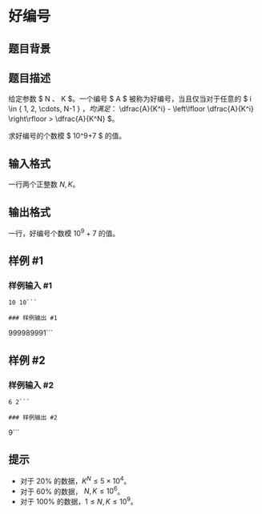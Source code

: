# 好编号

## 题目背景



## 题目描述

给定参数 $ N $、$ K $。一个编号 $ A $ 被称为好编号，当且仅当对于任意的 $ i \in \{ 1, 2, \cdots, N-1 \} $，均满足：$ \dfrac{A}{K^i} - \left\lfloor \dfrac{A}{K^i} \right\rfloor > \dfrac{A}{K^N} $。

求好编号的个数模 $ 10^9+7 $ 的值。

## 输入格式

一行两个正整数 $N,K$。

## 输出格式

一行，好编号个数模 $10 ^ 9 + 7$ 的值。

## 样例 #1

### 样例输入 #1
```
10 10```

### 样例输出 #1

```
999989991```

## 样例 #2

### 样例输入 #2
```
6 2```

### 样例输出 #2

```
9```

## 提示

- 对于 $20\%$ 的数据，$K^N\leq 5\times 10 ^ 4$。
- 对于 $60\%$ 的数据， $N, K\leq 10 ^ 6$。
- 对于 $100\%$ 的数据，$1\leq N, K\leq 10 ^ 9$。

